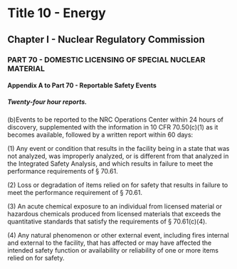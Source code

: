 
# Title 10 - Energy
## Chapter I - Nuclear Regulatory Commission
### PART 70 - DOMESTIC LICENSING OF SPECIAL NUCLEAR MATERIAL
#### Appendix A to Part 70 - Reportable Safety Events
##### Twenty-four hour reports.

(b)Events to be reported to the NRC Operations Center within 24 hours of discovery, supplemented with the information in 10 CFR 70.50(c)(1) as it becomes available, followed by a written report within 60 days:

(1) Any event or condition that results in the facility being in a state that was not analyzed, was improperly analyzed, or is different from that analyzed in the Integrated Safety Analysis, and which results in failure to meet the performance requirements of § 70.61.

(2) Loss or degradation of items relied on for safety that results in failure to meet the performance requirement of § 70.61.

(3) An acute chemical exposure to an individual from licensed material or hazardous chemicals produced from licensed materials that exceeds the quantitative standards that satisfy the requirements of § 70.61(c)(4).

(4) Any natural phenomenon or other external event, including fires internal and external to the facility, that has affected or may have affected the intended safety function or availability or reliability of one or more items relied on for safety.

